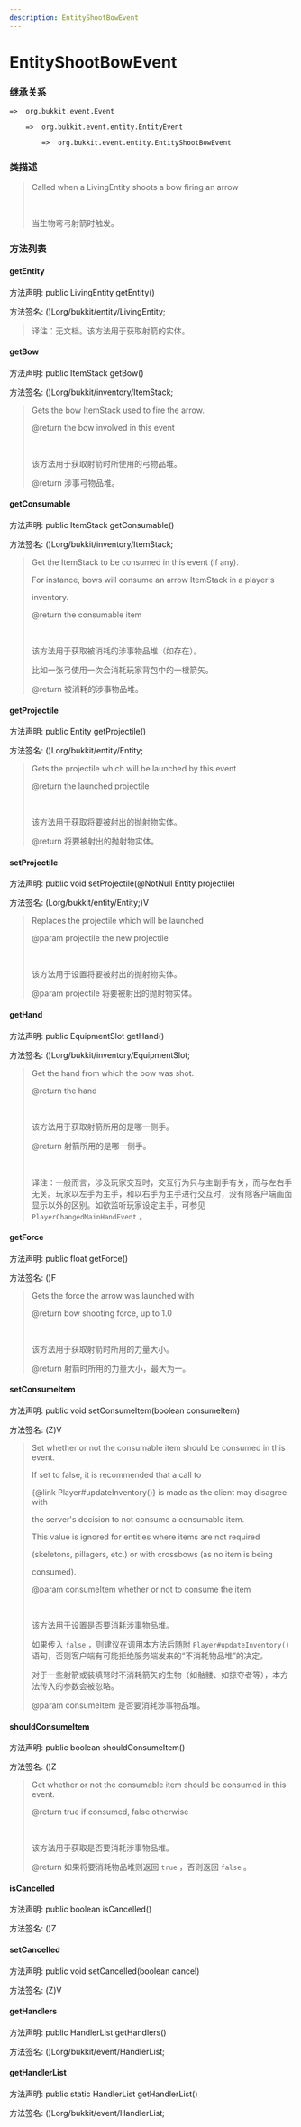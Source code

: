 ```yaml
---
description: EntityShootBowEvent
---
```


# EntityShootBowEvent

### 继承关系

    =>  org.bukkit.event.Event

        =>  org.bukkit.event.entity.EntityEvent

            =>  org.bukkit.event.entity.EntityShootBowEvent

### 类描述

> Called when a LivingEntity shoots a bow firing an arrow
> 
> <br>
> 
> 当生物弯弓射箭时触发。

### 方法列表

#### getEntity

方法声明: public LivingEntity getEntity()

方法签名: ()Lorg/bukkit/entity/LivingEntity;

> 译注：无文档。该方法用于获取射箭的实体。

#### getBow

方法声明: public ItemStack getBow()

方法签名: ()Lorg/bukkit/inventory/ItemStack;

> Gets the bow ItemStack used to fire the arrow.
> 
> @return the bow involved in this event
> 
> <br>
> 
> 该方法用于获取射箭时所使用的弓物品堆。
> 
> @return 涉事弓物品堆。

#### getConsumable

方法声明: public ItemStack getConsumable()

方法签名: ()Lorg/bukkit/inventory/ItemStack;

> Get the ItemStack to be consumed in this event (if any).
> 
> For instance, bows will consume an arrow ItemStack in a player's
> 
> inventory.
> 
> @return the consumable item
> 
> <br>
> 
> 该方法用于获取被消耗的涉事物品堆（如存在）。
> 
> 比如一张弓使用一次会消耗玩家背包中的一根箭矢。
> 
> @return 被消耗的涉事物品堆。

#### getProjectile

方法声明: public Entity getProjectile()

方法签名: ()Lorg/bukkit/entity/Entity;

> Gets the projectile which will be launched by this event
> 
> @return the launched projectile
> 
> <br>
> 
> 该方法用于获取将要被射出的抛射物实体。
> 
> @return 将要被射出的抛射物实体。

#### setProjectile

方法声明: public void setProjectile(@NotNull Entity projectile)

方法签名: (Lorg/bukkit/entity/Entity;)V

> Replaces the projectile which will be launched
> 
> @param projectile the new projectile
> 
> <br>
> 
> 该方法用于设置将要被射出的抛射物实体。
> 
> @param projectile 将要被射出的抛射物实体。

#### getHand

方法声明: public EquipmentSlot getHand()

方法签名: ()Lorg/bukkit/inventory/EquipmentSlot;

> Get the hand from which the bow was shot.
> 
> @return the hand
> 
> <br>
> 
> 该方法用于获取射箭所用的是哪一侧手。
> 
> @return 射箭所用的是哪一侧手。
> 
> <br>
> 
> 译注：一般而言，涉及玩家交互时，交互行为只与主副手有关，而与左右手无关。玩家以左手为主手，和以右手为主手进行交互时，没有除客户端画面显示以外的区别。如欲监听玩家设定主手，可参见 `PlayerChangedMainHandEvent` 。

#### getForce

方法声明: public float getForce()

方法签名: ()F

> Gets the force the arrow was launched with
> 
> @return bow shooting force, up to 1.0
> 
> <br>
> 
> 该方法用于获取射箭时所用的力量大小。
> 
> @return 射箭时所用的力量大小，最大为一。

#### setConsumeItem

方法声明: public void setConsumeItem(boolean consumeItem)

方法签名: (Z)V

> Set whether or not the consumable item should be consumed in this event.
> 
> If set to false, it is recommended that a call to
> 
> {@link Player#updateInventory()} is made as the client may disagree with
> 
> the server's decision to not consume a consumable item.
> 
> This value is ignored for entities where items are not required
> 
> (skeletons, pillagers, etc.) or with crossbows (as no item is being
> 
> consumed).
> 
> @param consumeItem whether or not to consume the item
> 
> <br>
> 
> 该方法用于设置是否要消耗涉事物品堆。
> 
> 如果传入 `false` ，则建议在调用本方法后随附 `Player#updateInventory()` 语句，否则客户端有可能拒绝服务端发来的“不消耗物品堆”的决定。
> 
> 对于一些射箭或装填弩时不消耗箭矢的生物（如骷髅、如掠夺者等），本方法传入的参数会被忽略。
> 
> @param consumeItem 是否要消耗涉事物品堆。

#### shouldConsumeItem

方法声明: public boolean shouldConsumeItem()

方法签名: ()Z

> Get whether or not the consumable item should be consumed in this event.
> 
> @return true if consumed, false otherwise
> 
> <br>
> 
> 该方法用于获取是否要消耗涉事物品堆。
> 
> @return 如果将要消耗物品堆则返回 `true` ，否则返回 `false` 。

#### isCancelled

方法声明: public boolean isCancelled()

方法签名: ()Z

#### setCancelled

方法声明: public void setCancelled(boolean cancel)

方法签名: (Z)V

#### getHandlers

方法声明: public HandlerList getHandlers()

方法签名: ()Lorg/bukkit/event/HandlerList;

#### getHandlerList

方法声明: public static HandlerList getHandlerList()

方法签名: ()Lorg/bukkit/event/HandlerList;